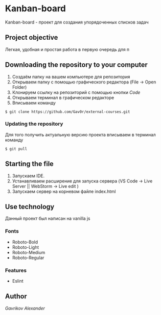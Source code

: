 # Kanban-board

Kanban-board - проект для создания упорядоченных списков задач

## Project objective

Легкая, удобная и простая работа в первую очередь для п

## Downloading the repository to your computer

1. Создаём папку на вашем компьютере для репозитория
2. Открываем папку с помощью графического редактора (File -> Open Folder)
3. Клонируем ссылку на репозиторий с помощью кнопки _Code_
4. Открываем терминал в графическом редакторе
5. Вписываем команду

```
$ git clone https://github.com/Gav0r/external-courses.git
```

### Updating the repository

Для того получить актуальную версию проекта вписываем в терминал команду

```
$ git pull
```

## Starting the file

1. Запускаем IDE.
2. Устанавливаем расширение для запуска сервера (VS Code -> Live Server || WebStorm -> Live edit )
3. Запускаем сервер на корневом файле index.html

## Use technology

Данный проект был написан на vanilla js

### Fonts

- Roboto-Bold
- Roboto-Light
- Roboto-Medium
- Roboto-Regular

### Features

- Eslint

## Author

_Gavrikov Alexander_
